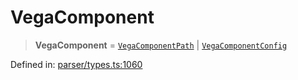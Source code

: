 # VegaComponent

> **VegaComponent** = [`VegaComponentPath`](../interfaces/VegaComponentPath.md) \| [`VegaComponentConfig`](../interfaces/VegaComponentConfig.md)

Defined in: [parser/types.ts:1060](https://github.com/revisit-studies/study/blob/3f9f0405fd0a640035b224bca9821c931f0fdb91/src/parser/types.ts#L1060)
